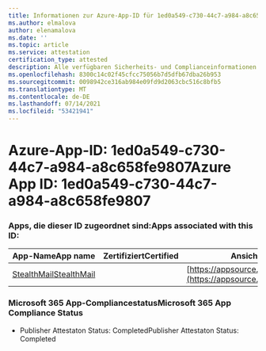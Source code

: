 ```yaml
---
title: Informationen zur Azure-App-ID für 1ed0a549-c730-44c7-a984-a8c658fe9807
ms.author: elmalova
author: elenamalova
ms.date: ''
ms.topic: article
ms.service: attestation
certification_type: attested
description: Alle verfügbaren Sicherheits- und Complianceinformationen für 1ed0a549-c730-44c7-a984-a8c658fe9807.
ms.openlocfilehash: 8300c14c02f45cfcc75056b7d5dfb67dba26b953
ms.sourcegitcommit: 0098942ce316ab984e09fd9d2063cbc516c8bfb5
ms.translationtype: MT
ms.contentlocale: de-DE
ms.lasthandoff: 07/14/2021
ms.locfileid: "53421941"
---
```

# <a name="azure-app-id-1ed0a549-c730-44c7-a984-a8c658fe9807"></a><span data-ttu-id="4db28-103">Azure-App-ID: 1ed0a549-c730-44c7-a984-a8c658fe9807</span><span class="sxs-lookup"><span data-stu-id="4db28-103">Azure App ID: 1ed0a549-c730-44c7-a984-a8c658fe9807</span></span>


### <a name="apps-associated-with-this-id"></a><span data-ttu-id="4db28-104">Apps, die dieser ID zugeordnet sind:</span><span class="sxs-lookup"><span data-stu-id="4db28-104">Apps associated with this ID:</span></span>
| <span data-ttu-id="4db28-105">**App-Name**</span><span class="sxs-lookup"><span data-stu-id="4db28-105">**App name**</span></span> | <span data-ttu-id="4db28-106">**Zertifiziert**</span><span class="sxs-lookup"><span data-stu-id="4db28-106">**Certified**</span></span> | <span data-ttu-id="4db28-107">**Ansicht in AppSource**</span><span class="sxs-lookup"><span data-stu-id="4db28-107">**View in AppSource**</span></span> |
|-|-|-|
| [<span data-ttu-id="4db28-108">StealthMail</span><span class="sxs-lookup"><span data-stu-id="4db28-108">StealthMail</span></span>](https://docs.microsoft.com/en-us/microsoft-365-app-certification/forward/WA200001748) |  | [https://appsource.microsoft.com/product/office/WA200001748](https://appsource.microsoft.com/product/office/WA200001748) |

### <a name="microsoft-365-app-compliance-status"></a><span data-ttu-id="4db28-109">Microsoft 365 App-Compliancestatus</span><span class="sxs-lookup"><span data-stu-id="4db28-109">Microsoft 365 App Compliance Status</span></span>
- <span data-ttu-id="4db28-110">Publisher Attestaton Status: Completed</span><span class="sxs-lookup"><span data-stu-id="4db28-110">Publisher Attestaton Status: Completed</span></span>
